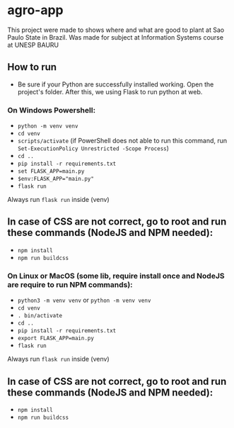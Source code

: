 # agro-app
This project were made to shows where and what are good to plant at Sao Paulo State in Brazil. Was made for subject at Information Systems course at UNESP BAURU

## How to run
- Be sure if your Python are successfully installed working. Open the project's folder. After this, we using Flask to run python at web.

### On Windows Powershell:
- `python -m venv venv`
- `cd venv`
- `scripts/activate` (if PowerShell does not able to run this command, run `Set-ExecutionPolicy Unrestricted -Scope Process`)
- `cd ..`
- `pip install -r requirements.txt`
- `set FLASK_APP=main.py`
- `$env:FLASK_APP="main.py"`
- `flask run`

Always run `flask run` inside (venv)

## In case of CSS are not correct, go to root and run these commands (NodeJS and NPM needed):
- `npm install`
- `npm run buildcss`

### On Linux or MacOS (some lib, require install once and NodeJS are require to run NPM commands):
- `python3 -m venv venv` or `python -m venv venv`
- `cd venv`
- `. bin/activate`
- `cd ..`
- `pip install -r requirements.txt`
- `export FLASK_APP=main.py` 
- `flask run`

Always run `flask run` inside (venv)

## In case of CSS are not correct, go to root and run these commands (NodeJS and NPM needed):
- `npm install`
- `npm run buildcss`